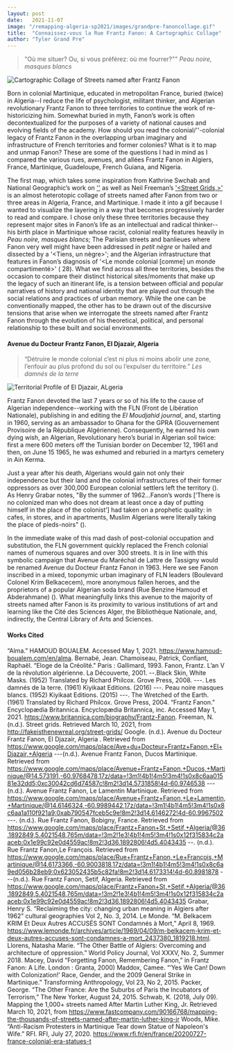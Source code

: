 ```yaml
---
layout: post
date:   2021-11-07
image: "/remapping-algeria-sp2021/images/grandpre-fanoncollage.gif"
title:  "Connaissez-vous la Rue Frantz Fanon: A Cartographic Collage"
author: "Tyler Grand Pre"
---
```

 >"Où me situer? Ou, si vous préférez: où me fourrer?""
>  *Peau noire, masques blancs*

![Cartographic Collage of Streets named after Frantz Fanon](/remapping-algeria-sp2021/images/grandpre-fanoncollage.gif)  

Born in colonial Martinique, educated in metropolitan France, buried (twice) in Algeria--I reduce the life of psychologist, militant thinker, and Algerian revolutionary Frantz Fanon to three territories to continue the work of re-historicizing him. Somewhat buried in myth, Fanon’s work is often decontextualized for the purposes of a variety of national causes and evolving fields of the academy. How should you read the colonial/'<post>'-colonial legacy of Frantz Fanon in the overlapping urban imaginary and infrastructure of French territories and former colonies? What is it to map and unmap Fanon? These are some of the questions I had in mind as I compared the various rues, avenues, and allées Frantz Fanon in Algiers, France, Martinique, Guadeloupe, French Guiana, and Nigeria.  

The first map, which takes some inspiration from Kathrine Swchab and National Geographic’s work on ['<The Thousand Streets Named After Martin Luther King Jr>'](https://www.fastcompany.com/90166768/mapping-the-thousands-of-streets-named-after-martin-luther-king-jr) as well as Neil Freeman’s ['<Street Grids,>'](http://fakeisthenewreal.org/street-grids/) is an almost heterotopic collage of streets named after Fanon from two or three areas in Algeria, France, and Martinique. I made it into a gif because I wanted to visualize the layering in a way that becomes progressively harder to read and compare. I chose only these three territories because they represent major sites in Fanon’s life as an intellectual and radical thinker--his birth place in Martinique whose racist, colonial reality features heavily in *Peau noire, masques blancs*; The Parisian streets and banlieues where Fanon very well might have been addressed in *petit nègre* or hailed and dissected by a '<Tiens, un nègre>'; and the Algerian infrastructure that features in Fanon’s diagnosis of '<Le monde colonial [comme] un monde compartimenté>' ( 28). What we find across all three territories, besides the occasion to compare their distinct historical sites/moments that make up the legacy of such an itinerant life, is a tension between official and popular narratives of history and national identity that are played out through the social relations and practices of urban memory. While the one can be conventionally mapped, the other has to be drawn out of the discursive tensions that arise when we interrogate the streets named after Frantz Fanon through the evolution of his theoretical, political, and personal relationship to these built and social environments.  

#### Avenue du Docteur Frantz Fanon, El Djazair, Algeria  

>“Détruire le monde colonial c’est ni plus ni moins abolir une zone, l’enfouir au plus profond du sol ou l’expulser du territoire.”
>  *Les damnés de la terre*  

![Territorial Profile of El Djazair, ALgeria](/remapping-algeria-sp2021/images/grandpre-bobignyprofile.gif)    

Frantz Fanon devoted the last 7 years or so of his life to the cause of Algerian independence--working with the FLN (Front de Libération Nationale), publishing in and editing the *El Moudjahid journal*, and, starting in 1960, serving as an ambassador to Ghana for the GPRA (Gouvernement Provisoire de la République Algérienne). Consequently, he earned his own dying wish, an Algerian, Revolutionary hero’s burial  in Algerian soil twice: first a mere 600 meters off the Tunisian border on December 12, 1961 and then, on June 15 1965, he was exhumed and reburied in a martyrs cemetery in Ain Kerma.  

Just a year after his death, Algerians would gain not only their independence but their land and the colonial infrastructures of their former oppressors as over 300,000 European colonial settlers left the territory (). As Henry Grabar notes, "By the summer of 1962...Fanon’s words [‘There is no colonized man who does not dream at least once a day of putting himself in the place of the colonist’] had taken on a prophetic quality: in cafes, in stores, and in apartments, Muslim Algerians were literally taking the place of pieds-noirs" ().  

In the immediate wake of this mad dash of post-colonial occupation and substitution, the FLN government quickly replaced the French colonial names of numerous squares and over 300 streets. It is in line with this symbolic campaign that Avenue du Maréchal de Lattre de Tassigny would be renamed Avenue du Docteur Frantz Fanon in 1963. Here we see Fanon inscribed in a mixed, toponymic urban imaginary of FLN leaders (Boulevard Colonel Krim Belkacecem), more anonymous fallen heroes, and the proprietors of a popular Algerian soda brand (Rue Benzine Hamoud et Abderahmane) (). What meaningfully links this avenue to the majority of streets named after Fanon is its proximity to various institutions of art and learning like the Cité des Sciences Alger, the Bibliothèque Nationale, and, indirectly, the Central Library of Arts and Sciences.  

#### Works Cited
“Alma.” HAMOUD BOUALEM. Accessed May 1, 2021. https://www.hamoud-boualem.com/en/alma.
Bernabé, Jean. Chamoiseau, Patrick, Confiant, Raphaël. “Eloge de la Créolité." Paris : Gallimard, 1993.
Fanon, Frantz. L’an V de la révolution algérienne. La Découverte, 2001.
--.Black Skin, White Masks. (1952) Translated by Richard Philcox. Grove Press, 2008.
---. Les damnés de la terre. (1961)  Kiyikaat Editions. (2016)
---. Peau noire masques blancs. (1952) Kiyikaat Editions. (2015)
---. The Wretched of the Earth. (1961) Translated by Richard Philcox. Grove Press, 2004.
“Frantz Fanon.” Encyclopædia Britannica. Encyclopædia Britannica, inc. Accessed May 1, 2021. https://www.britannica.com/biography/Frantz-Fanon.
Freeman, N. (n.d.). Street grids. Retrieved March 10, 2021, from http://fakeisthenewreal.org/street-grids/
Google. (n.d.). Avenue du Docteur Frantz Fanon, El Djazair, Algeria . Retrieved from https://www.google.com/maps/place/Ave+du+Docteur+Frantz+Fanon,+El+Djazair,+Algeria
---(n.d.). Avenue Frantz Fanon, Ducos Martinique. Retrieved from https://www.google.com/maps/place/Avenue+Frantz+Fanon,+Ducos,+Martinique/@14.573191,-60.9768478,17z/data=!3m1!4b1!4m5!3m4!1s0x8c6aa01581e32dd5:0xc30042cd6d74587c!8m2!3d14.5731858!4d-60.9746538
---(n.d.). Avenue Frantz Fanon, Le Lamentin Martinique. Retrieved from https://www.google.com/maps/place/Avenue+Frantz+Fanon,+Le+Lamentin,+Martinique/@14.6146324,-60.9989442,17z/data=!3m1!4b1!4m5!3m4!1s0x8c6aa1a110f921a9:0xab790547fceb5c9e!8m2!3d14.6146272!4d-60.9967502
---. (n.d.). Rue Frantz Fanon, Bobigny, France. Retrieved from https://www.google.com/maps/place/Frantz+Fanon+St,+Setif,+Algeria/@36.1892849,5.4021548,765m/data=!3m2!1e3!4b1!4m5!3m4!1s0x12f315834c2aaceb:0x1e99c92e0d4559ac!8m2!3d36.1892806!4d5.4043435
--. (n.d.). Rue Frantz Fanon,Le François. Retrieved from https://www.google.com/maps/place/Rue+Frantz+Fanon,+Le+François,+Martinique/@14.6173366,-60.9003818,17z/data=!3m1!4b1!4m5!3m4!1s0x8c6a9ed056b28eb9:0x623052435b5c82fa!8m2!3d14.6173314!4d-60.8981878
---(n.d.). Rue Frantz Fanon, Setif, Algeria. Retrieved from https://www.google.com/maps/place/Frantz+Fanon+St,+Setif,+Algeria/@36.1892849,5.4021548,765m/data=!3m2!1e3!4b1!4m5!3m4!1s0x12f315834c2aaceb:0x1e99c92e0d4559ac!8m2!3d36.1892806!4d5.4043435
Grabar, Henry S. “Reclaiming the city: changing urban meaning in Algiers after 1962” cultural geographies Vol 2, No. 3, 2014.
Le Monde. “M. Belkacem KRIM Et Deux Autres ACCUSÉS SONT Condamnés à Mort,” April 8, 1969. https://www.lemonde.fr/archives/article/1969/04/09/m-belkacem-krim-et-deux-autres-accuses-sont-condamnes-a-mort_2437380_1819218.html.
Llorens, Natasha Marie. “The Other Battle of Algiers: Overcoming and architecture of oppression.” World Policy Journal, Vol XXXV, No. 2, Summer 2018.
Macey, David  “Forgetting Fanon, Remembering Fanon,” in Frantz Fanon: A Life. London : Granta, 2000)
Maddox, Camee. “‘Yes We Can! Down with Colonization!’ Race, Gender, and the 2009 General Strike in Martinique.” Transforming Anthropology, Vol 23, No 2, 2015.
Packer, George. “The Other France: Are the Suburbs of Paris the Incubators of Terrorism,” The New Yorker, August 24, 2015.
Schwab, K. (2018, July 09). Mapping the 1,000+ streets named After Martin Luther King, Jr. Retrieved March 10, 2021, from https://www.fastcompany.com/90166768/mapping-the-thousands-of-streets-named-after-martin-luther-king-jr
Woods, Mike. “Anti-Racism Protesters in Martinique Tear down Statue of Napoleon's Wife.” RFI. RFI, July 27, 2020. https://www.rfi.fr/en/france/20200727-france-colonial-era-statues-t

